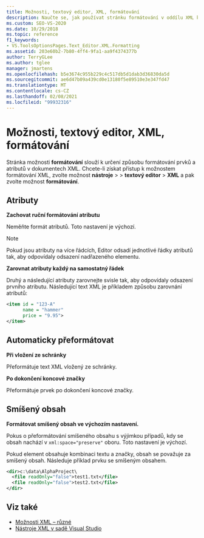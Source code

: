 ```yaml
---
title: Možnosti, textový editor, XML, formátování
description: Naučte se, jak používat stránku formátování v oddílu XML k určení způsobu formátování prvků a atributů v dokumentech XML.
ms.custom: SEO-VS-2020
ms.date: 10/29/2018
ms.topic: reference
f1_keywords:
- VS.ToolsOptionsPages.Text_Editor.XML.Formatting
ms.assetid: 203e60b2-7b80-4ff4-9fa1-aa9f4374377b
author: TerryGLee
ms.author: tglee
manager: jmartens
ms.openlocfilehash: b5e3674c955b229c4c517db5d1dab3d36830da5d
ms.sourcegitcommit: ae6d47b09a439cd0e13180f5e89510e3e347fd47
ms.translationtype: MT
ms.contentlocale: cs-CZ
ms.lasthandoff: 02/08/2021
ms.locfileid: "99932316"
---
```

# <a name="options-text-editor-xml-formatting"></a>Možnosti, textový editor, XML, formátování

Stránka možnosti **formátování** slouží k určení způsobu formátování prvků a atributů v dokumentech XML. Chcete-li získat přístup k možnostem formátování XML, zvolte možnost **nástroje**  >    >  **textový editor**  >  **XML** a pak zvolte možnost **formátování**.

## <a name="attributes"></a>Atributy

**Zachovat ruční formátování atributu**

Neměňte formát atributů. Toto nastavení je výchozí.

> [!NOTE]
> Pokud jsou atributy na více řádcích, Editor odsadí jednotlivé řádky atributů tak, aby odpovídaly odsazení nadřazeného elementu.

**Zarovnat atributy každý na samostatný řádek**

Druhý a následující atributy zarovnejte svisle tak, aby odpovídaly odsazení prvního atributu. Následující text XML je příkladem způsobu zarovnání atributů:

```xml
<item id = "123-A"
      name = "hammer"
      price = "9.95">
</item>
```

## <a name="auto-reformat"></a>Automaticky přeformátovat

**Při vložení ze schránky**

Přeformátuje text XML vložený ze schránky.

**Po dokončení koncové značky**

Přeformátuje prvek po dokončení koncové značky.

## <a name="mixed-content"></a>Smíšený obsah

**Formátovat smíšený obsah ve výchozím nastavení.**

Pokus o přeformátování smíšeného obsahu s výjimkou případů, kdy se obsah nachází v `xml:space="preserve"` oboru. Toto nastavení je výchozí.

Pokud element obsahuje kombinaci textu a značky, obsah se považuje za smíšený obsah. Následuje příklad prvku se smíšeným obsahem.

```xml
<dir>c:\data\AlphaProject\
  <file readOnly="false">test1.txt</file>
  <file readOnly="false">test2.txt</file>
</dir>
```

## <a name="see-also"></a>Viz také

- [Možnosti XML – různé](options-text-editor-xml-miscellaneous.md)
- [Nástroje XML v sadě Visual Studio](../../xml-tools/xml-tools-in-visual-studio.md)
